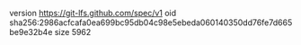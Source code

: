 version https://git-lfs.github.com/spec/v1
oid sha256:2986acfcafa0ea699bc95db04c98e5ebeda060140350dd76fe7d665be9e32b4e
size 5962
